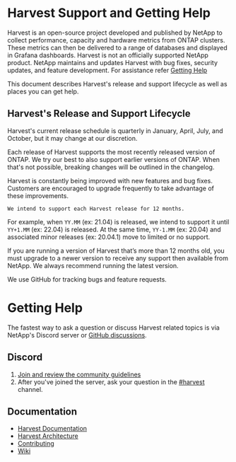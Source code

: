 # Harvest Support and Getting Help

Harvest is an open-source project developed and published by NetApp to collect performance, capacity and hardware metrics from ONTAP clusters. These metrics can then be delivered to a range of databases and displayed in Grafana dashboards. Harvest is not an officially supported NetApp product. NetApp maintains and updates Harvest with bug fixes, security updates, and feature development. For assistance refer [Getting Help](#getting-help)

This document describes Harvest's release and support lifecycle as well as places you can get help.

## Harvest's Release and Support Lifecycle

Harvest's current release schedule is quarterly in January, April, July, and October, but it may change at our discretion. 

Each release of Harvest supports the most recently released version of ONTAP. We try our best to also support earlier versions of ONTAP. When that's not possible, breaking changes will be outlined in the changelog.

Harvest is constantly being improved with new features and bug fixes. Customers are encouraged to upgrade frequently to take advantage of these improvements.

`We intend to support each Harvest release for 12 months.`

For example, when `YY.MM` (ex: 21.04) is released, we intend to support it until `YY+1.MM` (ex: 22.04) is released. At the same time, `YY-1.MM` (ex: 20.04) and associated minor releases (ex: 20.04.1) move to limited or no support.

If you are running a version of Harvest that’s more than 12 months old, you must upgrade to a newer version to receive any support then available from NetApp. We always recommend running the latest version.

We use GitHub for tracking bugs and feature requests.

# Getting Help

The fastest way to ask a question or discuss Harvest related topics is via NetApp's Discord server or 
[GitHub discussions](https://github.com/NetApp/harvest/discussions).

## Discord

1. [Join and review the community guidelines](https://discord.gg/NetApp)
2. After you've joined the server, ask your question in the 
   [#harvest](https://discord.com/channels/855068651522490400/1062050414146625536) channel.

## Documentation

* [Harvest Documentation](README.md)
* [Harvest Architecture](ARCHITECTURE.md)
* [Contributing](CONTRIBUTING.md)
* [Wiki](https://github.com/NetApp/harvest/wiki)
